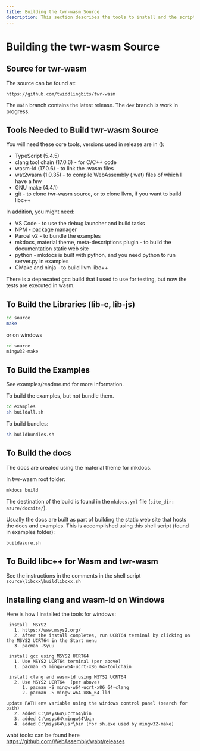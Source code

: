 ```yaml
---
title: Building the twr-wasm Source
description: This section describes the tools to install and the scripts to use, in order to build the twr-wasm source, examples, and docs
---
```


# Building the twr-wasm Source
## Source for twr-wasm
The source can be found at:

~~~
https://github.com/twiddlingbits/twr-wasm
~~~

The `main` branch contains the latest release.  The `dev` branch is work in progress.

## Tools Needed to Build twr-wasm Source
You will need these core tools, versions used in release are in ():

- TypeScript (5.4.5)
- clang tool chain (17.0.6) - for C/C++ code
- wasm-ld (17.0.6) - to link the .wasm files
- wat2wasm (1.0.35) - to compile WebAssembly (.wat) files of which I have a few 
- GNU make (4.4.1)
- git - to clone twr-wasm source, or to clone llvm, if you want to build libc++

In addition, you might need:

- VS Code - to use the debug launcher and build tasks
- NPM - package manager
- Parcel v2 - to bundle the examples
- mkdocs, material theme, meta-descriptions plugin - to build the documentation static web site
- python - mkdocs is built with python, and you need python to run server.py in examples
- CMake and ninja - to build llvm libc++

There is a deprecated gcc build that I used to use for testing, but now the tests are executed in wasm.

## To Build the Libraries (lib-c, lib-js)

~~~sh
cd source
make
~~~
or on windows
~~~sh
cd source
mingw32-make
~~~

## To Build the Examples

See examples/readme.md for more information.

To build the examples, but not bundle them. 
~~~sh
cd examples
sh buildall.sh
~~~

To build bundles:
~~~sh
sh buildbundles.sh
~~~

## To Build the docs
The docs are created using the material theme for mkdocs.

In twr-wasm root folder:

~~~sh
mkdocs build
~~~

The destination of the build is found in the `mkdocs.yml` file (`site_dir: azure/docsite/`).

Usually the docs are built as part of building the static web site that hosts the docs and examples.  This is accomplished using this shell script (found in examples folder):
~~~sh
buildazure.sh
~~~

## To Build libc++ for Wasm and twr-wasm

See the instructions in the comments in the shell script `source\libcxx\buildlibcxx.sh`

## Installing clang and wasm-ld on Windows

Here is how I installed the tools for windows: 

~~~
 install  MSYS2 
   1. https://www.msys2.org/
   2. After the install completes, run UCRT64 terminal by clicking on the MSYS2 UCRT64 in the Start menu
   3. pacman -Syuu

 install gcc using MSYS2 UCRT64
   1. Use MSYS2 UCRT64 terminal (per above)
   1. pacman -S mingw-w64-ucrt-x86_64-toolchain

 install clang and wasm-ld using MSYS2 UCRT64
   2. Use MSYS2 UCRT64  (per above)
      1. pacman -S mingw-w64-ucrt-x86_64-clang
      2. pacman -S mingw-w64-x86_64-lld

update PATH env variable using the windows control panel (search for path)
   2. added C:\msys64\ucrt64\bin 
   3. added C:\msys64\mingw64\bin 
   4. added C:\msys64\usr\bin (for sh.exe used by mingw32-make)
~~~
  
wabt tools: 
can be found here https://github.com/WebAssembly/wabt/releases 
